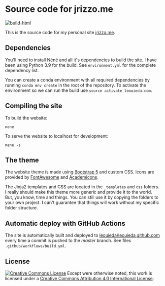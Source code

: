 # Source code for jrizzo.me

[![build-html](https://github.com/leouieda/website/workflows/build-html/badge.svg?event=push)](https://github.com/leouieda/website/actions?query=workflow%3Abuild-html)

This is the source code for my personal site
[jrizzo.me](http://www.jrizzo.me).

## Dependencies

You'll need to install [Nēnē](https://nene.leouieda.com/) and all it's
dependencies to build the site. I have been using Python 3.9 for the build. See
`environment.yml` for the complete dependency list.

You can create a conda environment with all required dependencies by running
`conda env create` in the root of the repository. To activate the environment
so we can run the build use `source activate leouieda.com`.

## Compiling the site

To build the website:

```
nene
```

To serve the website to localhost for development:

```
nene -s
```

## The theme

The website theme is made using [Bootstrap 5](http://getbootstrap.com/) and
custom CSS.
Icons are provided by [FontAwesome](http://fontawesome.io/) and
[Academicons](http://jpswalsh.github.io/academicons/).

The Jinja2 templates and CSS are located in the `_templates` and `css` folders.
I really should make this theme more generic and provide it to the world.
But, you know, time and things.
You can still use it by copying the folders to your own project.
I can't guarantee that things will work without my specific folder structure.

## Automatic deploy with GitHub Actions

The site is automatically built and deployed to
[leouieda/leouieda.github.com](https://github.com/leouieda/leouieda.github.com)
every time a commit is pushed to the *master* branch.
See files `.github/workflows/build.yml`.

## License

[![Creative Commons
License](https://i.creativecommons.org/l/by/4.0/88x31.png)](http://creativecommons.org/licenses/by/4.0/)
Except were otherwise noted, this work is licensed under a
[Creative Commons Attribution 4.0 International
License](http://creativecommons.org/licenses/by/4.0/).
